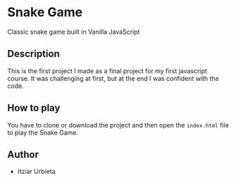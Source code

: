 # Snake Game

Classic snake game built in Vanilla JavaScript

## Description

This is the first project I made as a final project for my first javascript course. It was challenging at first, but at the end I was confident with the code.

## How to play

You have to clone or download the project and then open the `index.html` file to play the Snake Game. 

## Author
- Itziar Urbieta
